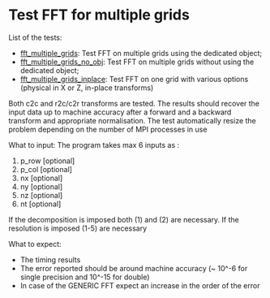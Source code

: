 # Test FFT for multiple grids

List of the tests:
- [fft_multiple_grids](fft_multiple_grids.f90): Test FFT on multiple grids using the dedicated object;
- [fft_multiple_grids_no_obj](fft_multiple_grids_no_obj.f90): Test FFT on multiple grids without using the dedicated object;
- [fft_multiple_grids_inplace](fft_multiple_grids_inplace.f90): Test FFT on one grid with various options (physical in X or Z, in-place transforms)


Both c2c and r2c/c2r transforms are tested.
The results should recover the input data up to machine accuracy
after a forward and a backward transform and appropriate normalisation.
The test automatically resize the problem depending on the number of MPI processes in use

What to input: The program takes max 6 inputs as : 

1. p_row [optional]
1. p_col [optional] 
1. nx    [optional]
1. ny    [optional]
1. nz    [optional]
1. nt    [optional]

If the decomposition is imposed both (1) and (2) are necessary. 
If the resolution is imposed (1-5) are necessary

What to expect:
- The timing results 
- The error reported should be around machine accuracy (~ 10^-6 for single
  precision and 10^-15 for double)
- In case of the GENERIC FFT expect an increase in the order of the error
